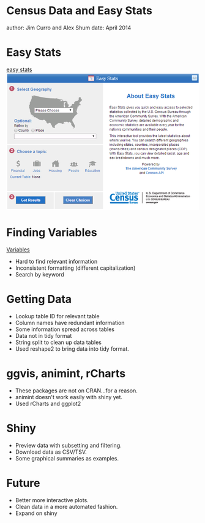 Census Data and Easy Stats
========================================================
author: Jim Curro and Alex Shum
date: April 2014

Easy Stats
========================================================
[easy stats](http://www.census.gov/easystats/)
![Figure 1-1](1.png "Figure 1-1")

Finding Variables
========================================================
[Variables](api.census.gov/data/2012/acs5/variables.json)
- Hard to find relevant information
- Inconsistent formatting (different capitalization)
- Search by keyword

Getting Data
========================================================
- Lookup table ID for relevant table
- Column names have redundant information
- Some information spread across tables
- Data not in tidy format
- String split to clean up data tables
- Used reshape2 to bring data into tidy format.

ggvis, animint, rCharts
========================================================
- These packages are not on CRAN...for a reason.
- animint doesn't work easily with shiny yet.
- Used rCharts and ggplot2

Shiny
========================================================
- Preview data with subsetting and filtering.
- Download data as CSV/TSV.
- Some graphical summaries as examples.

Future 
========================================================
- Better more interactive plots.
- Clean data in a more automated fashion.
- Expand on shiny

